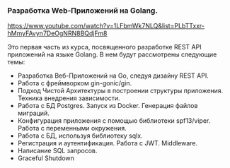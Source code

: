 ### Разработка Web-Приложений на Golang.

https://www.youtube.com/watch?v=1LFbmWk7NLQ&list=PLbTTxxr-hMmyFAvyn7DeOgNRN8BQdjFm8

Это первая часть из курса, посвященного разработке REST API приложений на языке Golang. В нем будут рассмотрены следующие темы:
- Разработка Веб-Приложений на Go, следуя дизайну REST API.
- Работа с фреймворком gin-gonic/gin.
- Подход Чистой Архитектуры в построении структуры приложения. Техника внедрения зависимости.
- Работа с БД Postgres. Запуск из Docker. Генерация файлов миграций.
- Конфигурация приложения с помощью библиотеки spf13/viper. Работа с переменными окружения.
- Работа с БД, используя библиотеку sqlx.
- Регистрация и аутентификация. Работа с JWT. Middleware.
- Написание SQL запросов.
- Graceful Shutdown

